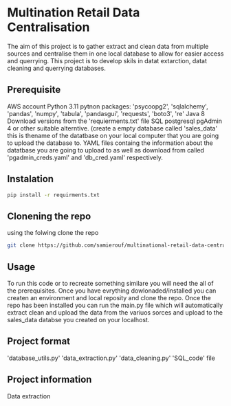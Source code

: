 # Multination Retail Data Centralisation

The aim of this project is to gather extract and clean data from multiple sources and centralise them in one local database to allow for easier access and querrying. This project is to develop skils in datat extarction, datat cleaning and querrying databases.

## Prerequisite
AWS account
Python 3.11 
pytnon packages: 'psycoopg2', 'sqlalchemy', 'pandas', 'numpy', 'tabula', 'pandasgui', 'requests', 'boto3', 're'
Java 8
Download versions from the 'requierments.txt' file
SQL
postgresql
pgAdmin 4 or other suitable alterntive. (create a empty database called 'sales_data' this is thename of the datatbase on your local computer that you are going to upload the database to.
YAML files containg the information about the datatbase you are going to upload to as well as download from called 'pgadmin_creds.yaml' and 'db_cred.yaml' respectively.

## Instalation
```bash
pip install -r requirments.txt
```

## Clonening the repo
using the folwing clone the repo
```bash
git clone https://github.com/samierouf/multinational-retail-data-centralisation68.git
```

## Usage
To run this code or to recreate something similare you will need the all of the prerequisites. Once you have evrything dowlonaded/installed you can createn an environment and local reposity and clone the repo. Once the repo has been installed you can run the main.py file which will automatically extract clean and upload the data from the variuos sorces and upload to the sales_data databse you created on your localhost.

## Project format
'database_utils.py'
'data_extraction.py'
'data_cleaning.py'
'SQL_code' file

## Project information

Data extraction


